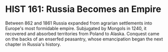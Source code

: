 # HIST 161: Russia Becomes an Empire

Between 862 and 1861 Russia expanded from agrarian settlements into Europe's most formidable empire. Subjugated by Mongols in 1240, it recovered and absorbed territories from Poland to Alaska. Conquest came on the backs of an enserfed peasantry, whose emancipation began the next chapter in Russia's history.
